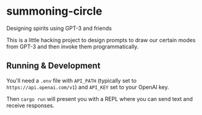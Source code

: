 # summoning-circle
Designing spirits using GPT-3 and friends

This is a little hacking project to design prompts to draw our certain modes from GPT-3 and then invoke them programmatically.

## Running & Development

You'll need a `.env` file with `API_PATH` (typically set to `https://api.openai.com/v1`) and `API_KEY` set to your OpenAI key.

Then `cargo run` will present you with a REPL where you can send text and receive responses.

